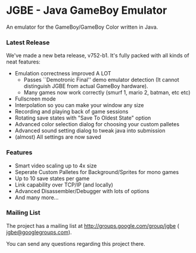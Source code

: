 # JGBE - Java GameBoy Emulator #

An emulator for the GameBoy/GameBoy Color written in Java.

### Latest Release ###
We've made a new beta release, v752-b1. It's fully packed with all kinds of neat features:
  * Emulation correctness improved A LOT
    * Passes ``Demotronic Final'' demo emulator detection (It cannot distinguish JGBE from actual GameBoy hardware).
    * Many games now work correctly (smurf 1, mario 2, batman, etc etc)
  * Fullscreen mode
  * Interpolation so you can make your window any size
  * Recording and playing back of game sessions
  * Rotating save states with "Save To Oldest State" option
  * Advanced color selection dialog for choosing your custom palletes
  * Advanced sound setting dialog to tweak java into submission
  * (almost) All settings are now saved

### Features ###
  * Smart video scaling up to 4x size
  * Seperate Custom Palletes for Background/Sprites for mono games
  * Up to 10 save states per game
  * Link capability over TCP/IP (and locally)
  * Advanced Disassembler/Debugger with lots of options
  * And many more...

### Mailing List ###

The project has a mailing list at http://groups.google.com/group/jgbe ( 	jgbe@googlegroups.com).

You can send any questions regarding this project there.